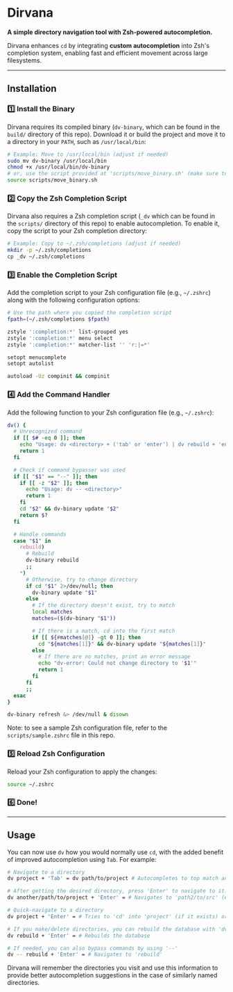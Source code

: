 # Dirvana
**A simple directory navigation tool with Zsh-powered autocompletion.**  

Dirvana enhances `cd` by integrating **custom autocompletion** into Zsh's completion system, enabling fast and efficient movement across large filesystems.

---

## Installation

### **1️⃣ Install the Binary**
Dirvana requires its compiled binary (`dv-binary`, which can be found in the `build/` directory of this repo). Download it or build the project and move it to a directory in your `PATH`, such as `/usr/local/bin`:

```sh
# Example: Move to /usr/local/bin (adjust if needed)
sudo mv dv-binary /usr/local/bin
chmod +x /usr/local/bin/dv-binary
# or, use the script provided at 'scripts/move_binary.sh' (make sure to adjust the path if needed)
source scripts/move_binary.sh
```

### **2️⃣ Copy the Zsh Completion Script**
Dirvana also requires a Zsh completion script (`_dv` which can be found in the `scripts/` directory of this repo) to enable autocompletion. To enable it, copy the script to your Zsh completion directory:

```sh
# Example: Copy to ~/.zsh/completions (adjust if needed)
mkdir -p ~/.zsh/completions
cp _dv ~/.zsh/completions
```

### **3️⃣ Enable the Completion Script**
Add the completion script to your Zsh configuration file (e.g., `~/.zshrc`) along with the following configuration options:

```sh
# Use the path where you copied the completion script
fpath=(~/.zsh/completions $fpath)

zstyle ':completion:*' list-grouped yes
zstyle ':completion:*' menu select
zstyle ':completion:*' matcher-list '' 'r:|=*'

setopt menucomplete
setopt autolist

autoload -Uz compinit && compinit
```

### **4️⃣ Add the Command Handler**
Add the following function to your Zsh configuration file (e.g., `~/.zshrc`):

```sh
dv() {
  # Unrecognized command
  if [[ $# -eq 0 ]]; then
    echo "Usage: dv <directory> + ('tab' or 'enter') | dv rebuild + 'enter' | dv -- <directory> + 'enter'"
    return 1
  fi

  # Check if command bypasser was used
  if [[ "$1" == "--" ]]; then
    if [[ -z "$2" ]]; then
      echo "Usage: dv -- <directory>"
      return 1
    fi
    cd "$2" && dv-binary update "$2"
    return $?
  fi

  # Handle commands
  case "$1" in
    rebuild)
      # Rebuild
      dv-binary rebuild
      ;;
    *)
      # Otherwise, try to change directory
      if cd "$1" 2>/dev/null; then
        dv-binary update "$1"
      else
        # If the directory doesn't exist, try to match
        local matches
        matches=($(dv-binary "$1"))

        # If there is a match, cd into the first match
        if [[ ${#matches[@]} -gt 0 ]]; then
          cd "${matches[1]}" && dv-binary update "${matches[1]}"
        else
          # If there are no matches, print an error message
          echo "dv-error: Could not change directory to '$1'"
          return 1
        fi
      fi
      ;;
  esac
}

dv-binary refresh &> /dev/null & disown
```
Note: to see a sample Zsh configuration file, refer to the `scripts/sample.zshrc` file in this repo.

### **5️⃣ Reload Zsh Configuration**
Reload your Zsh configuration to apply the changes:

```sh
source ~/.zshrc
```

### **6️⃣ Done!**

---

## Usage

You can now use `dv` how you would normally use `cd`, with the added benefit of improved autocompletion using `Tab`. For example:

```sh
# Navigate to a directory
dv project + 'Tab' = dv path/to/project # Autocompletes to top match and displays a menu of other matches. Consecutive 'Tab' presses cycle through matches.

# After getting the desired directory, press 'Enter' to navigate to it.
dv another/path/to/project + 'Enter' = # Navigates to 'path2/to/src' (executes 'cd path2/to/src').

# Quick-navigate to a directory
dv project + 'Enter' = # Tries to 'cd' into 'project' (if it exists) or finds the first match and navigates to it.

# If you make/delete directories, you can rebuild the database with 'dv rebuild'
dv rebuild + 'Enter' = # Rebuilds the database

# If needed, you can also bypass commands by using '--'
dv -- rebuild + 'Enter' = # Navigates to 'rebuild'
```

Dirvana will remember the directories you visit and use this information to provide better autocompletion suggestions in the case of similarly named directories.